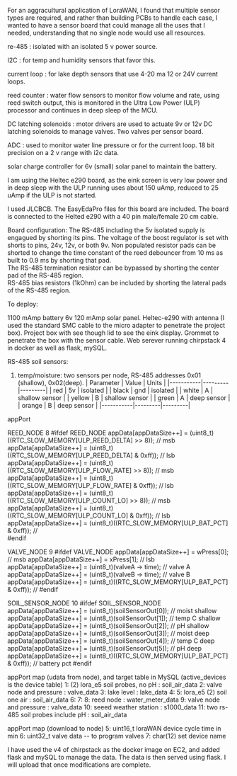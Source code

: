 For an aggracultural application of LoraWAN, I found that multiple sensor types are required, and rather than building PCBs to handle each case, I wanted to have a sensor board that could manage all the uses that I needed, understanding that no single node would use all resources.  

re-485 : isolated with an isolated 5 v power source.

I2C : for temp and  humidity sensors that favor this.

current loop : for lake depth sensors that use 4-20 ma 12 or 24V current loops.

reed counter : water flow sensors to monitor flow volume and rate, using reed switch output, this is monitored in the Ultra Low Power (ULP) processor and continues in deep sleep of the MCU.

DC latching solenoids : motor drivers are used to actuate 9v or 12v DC latching solenoids to manage valves.  Two valves per sensor board.  

ADC : used to monitor water line pressure or for the current loop.  18 bit precision on a 2 v range with i2c data. 

solar charge controller for 6v (small) solar panel to maintain the battery.

I am using the Heltec e290 board, as the eink screen is very low power and in deep sleep with the ULP running uses about 150 uAmp, reduced to 25 uAmp if the ULP is not  started.

I used JLCBCB.  The EasyEdaPro files for this board are included.  The board is connected to the Helted e290 with a 40 pin male/female 20 cm cable.  

Board configuration:
The RS-485 including the 5v isolated supply is engagued by shorting its pins.
The voltage of the boost regulator is set with shorts to pins, 24v, 12v, or both 9v.
Non populated resistor pads can be shorted to change the time constant of the reed debouncer from 10 ms as built to 0.9 ms by shorting that pad.  
The RS-485 termination resistor can be bypassed by shorting the center pad of the RS-485 region.  
RS-485 bias resistors (1kOhm) can be included by shorting the lateral pads of the RS-485 region.  

To deploy:


1100 mAmp battery
6v 120 mAmp solar panel.
Heltec-e290 with antenna (I used the standard SMC cable to the micro adapter to penetrate the project box).
Project box with see though lid to see the eink display.
Grommet to penetrate the box with the sensor cable.
Web serever running chirpstack 4 in docker as well as flask, mySQL.

RS-485 soil sensors:
1.  temp/moisture:  two sensors per node, RS-485 addresses 0x01 (shallow), 0x02(deep).
| Parameter | Value   | Units   |
|-----------|---------|---------|
| red       | 5v     | isolated    |
| black     | gnd    | isolated  |
| white     | A      | shallow sensor |
| yellow    | B      | shallow sensor |
| green     | A      | deep sensor |
| orange    | B      | deep sensor |
|-----------|---------|---------|

appPort

REED_NODE    8
#ifdef REED_NODE
  appData[appDataSize++] = (uint8_t)((RTC_SLOW_MEMORY[ULP_REED_DELTA] >> 8));       //  msb
  appData[appDataSize++] = (uint8_t)((RTC_SLOW_MEMORY[ULP_REED_DELTA] & 0xff));    //  lsb
  appData[appDataSize++] = (uint8_t)((RTC_SLOW_MEMORY[ULP_FLOW_RATE] >> 8));       //  msb
  appData[appDataSize++] = (uint8_t)((RTC_SLOW_MEMORY[ULP_FLOW_RATE] & 0xff));    //  lsb
  appData[appDataSize++] = (uint8_t)((RTC_SLOW_MEMORY[ULP_COUNT_LO] >> 8));       //  msb
  appData[appDataSize++] = (uint8_t)((RTC_SLOW_MEMORY[ULP_COUNT_LO] & 0xff));    //  lsb
  appData[appDataSize++] = (uint8_t)((RTC_SLOW_MEMORY[ULP_BAT_PCT] & 0xff));  //  
  #endif
  
VALVE_NODE    9
#ifdef VALVE_NODE
  appData[appDataSize++] = wPress[0];       //  msb
  appData[appDataSize++] = xPress[1];    //  lsb
  appData[appDataSize++] = (uint8_t)(valveA -> time);       //  valve A
  appData[appDataSize++] = (uint8_t)(valveB -> time);       //  valve B 
  appData[appDataSize++] = (uint8_t)((RTC_SLOW_MEMORY[ULP_BAT_PCT] & 0xff));  //
  #endif

SOIL_SENSOR_NODE    10
#ifdef SOIL_SENSOR_NODE
  appData[appDataSize++] = (uint8_t)(soilSensorOut[0]);       //  moist shallow
  appData[appDataSize++] = (uint8_t)(soilSensorOut[1]);       //  temp C shallow
  appData[appDataSize++] = (uint8_t)(soilSensorOut[2]);    //  pH shallow
  appData[appDataSize++] = (uint8_t)(soilSensorOut[3]);       //  moist deep
  appData[appDataSize++] = (uint8_t)(soilSensorOut[4]);       //  temp C deep
  appData[appDataSize++] = (uint8_t)(soilSensorOut[5]);    //  pH deep
  appData[appDataSize++] = (uint8_t)((RTC_SLOW_MEMORY[ULP_BAT_PCT] & 0xff));  //  battery pct
  #endif

appPort map (udata from node), and target table in MySQL (active_devices is the device table)
1:  (2) lora_e5 soil probes, no pH   :  soil_air_data
2:  valve node and pressure  :  valve_data
3:  lake level  :  lake_data
4:
5:  lora_e5 (2) soil one air  :  soil_air_data
6:
7: 
8:  reed node  :  water_meter_data
9:  valve node and pressure  :  valve_data
10:  seeed weather station  :  s1000_data
11:  two rs-485 soil probes include pH  :  soil_air_data

appPort map (download to node)
5:  uint16_t loraWAN device cycle time in min
6:  uint32_t valve data -- to program valves 
7:  char(12) set device name

I have used the v4 of chirpstack as the docker image on EC2, and added flask and mySQL to manage the data.  The data is then served using flask.  I will upload that once modifications are complete.  

